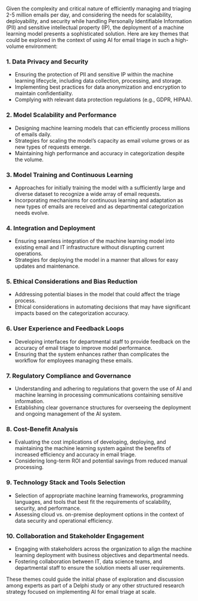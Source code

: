 Given the complexity and critical nature of efficiently managing and triaging 2-5 million emails per day, and considering the needs for scalability, deployability, and security while handling Personally Identifiable Information (PII) and sensitive intellectual property (IP), the deployment of a machine learning model presents a sophisticated solution. Here are key themes that could be explored in the context of using AI for email triage in such a high-volume environment:

### 1. **Data Privacy and Security**
- Ensuring the protection of PII and sensitive IP within the machine learning lifecycle, including data collection, processing, and storage.
- Implementing best practices for data anonymization and encryption to maintain confidentiality.
- Complying with relevant data protection regulations (e.g., GDPR, HIPAA).

### 2. **Model Scalability and Performance**
- Designing machine learning models that can efficiently process millions of emails daily.
- Strategies for scaling the model’s capacity as email volume grows or as new types of requests emerge.
- Maintaining high performance and accuracy in categorization despite the volume.

### 3. **Model Training and Continuous Learning**
- Approaches for initially training the model with a sufficiently large and diverse dataset to recognize a wide array of email requests.
- Incorporating mechanisms for continuous learning and adaptation as new types of emails are received and as departmental categorization needs evolve.

### 4. **Integration and Deployment**
- Ensuring seamless integration of the machine learning model into existing email and IT infrastructure without disrupting current operations.
- Strategies for deploying the model in a manner that allows for easy updates and maintenance.

### 5. **Ethical Considerations and Bias Reduction**
- Addressing potential biases in the model that could affect the triage process.
- Ethical considerations in automating decisions that may have significant impacts based on the categorization accuracy.

### 6. **User Experience and Feedback Loops**
- Developing interfaces for departmental staff to provide feedback on the accuracy of email triage to improve model performance.
- Ensuring that the system enhances rather than complicates the workflow for employees managing these emails.

### 7. **Regulatory Compliance and Governance**
- Understanding and adhering to regulations that govern the use of AI and machine learning in processing communications containing sensitive information.
- Establishing clear governance structures for overseeing the deployment and ongoing management of the AI system.

### 8. **Cost-Benefit Analysis**
- Evaluating the cost implications of developing, deploying, and maintaining the machine learning system against the benefits of increased efficiency and accuracy in email triage.
- Considering long-term ROI and potential savings from reduced manual processing.

### 9. **Technology Stack and Tools Selection**
- Selection of appropriate machine learning frameworks, programming languages, and tools that best fit the requirements of scalability, security, and performance.
- Assessing cloud vs. on-premise deployment options in the context of data security and operational efficiency.

### 10. **Collaboration and Stakeholder Engagement**
- Engaging with stakeholders across the organization to align the machine learning deployment with business objectives and departmental needs.
- Fostering collaboration between IT, data science teams, and departmental staff to ensure the solution meets all user requirements.

These themes could guide the initial phase of exploration and discussion among experts as part of a Delphi study or any other structured research strategy focused on implementing AI for email triage at scale.